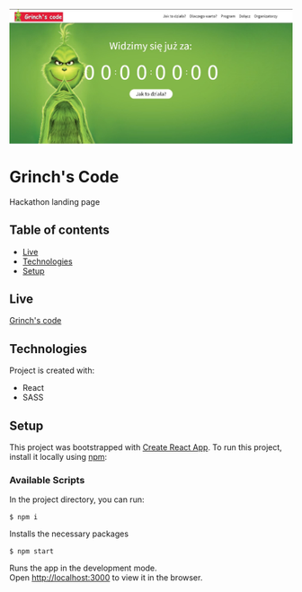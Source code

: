 ![Grinch's Code](./ss_readme.jpg)

# Grinch's Code

Hackathon landing page

## Table of contents

- [Live](#live)
- [Technologies](#technologies)
- [Setup](#setup)

## Live

[Grinch's code](https://kbuczynski.github.io/grinchs-code/)

## Technologies

Project is created with:

- React
- SASS

## Setup

This project was bootstrapped with [Create React App](https://github.com/facebook/create-react-app).
To run this project, install it locally using [npm](https://www.npmjs.com):

### Available Scripts

In the project directory, you can run:

```
$ npm i
```

Installs the necessary packages

```
$ npm start
```

Runs the app in the development mode.<br />
Open [http://localhost:3000](http://localhost:3000) to view it in the browser.
